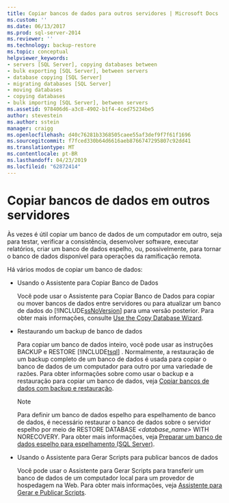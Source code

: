 ```yaml
---
title: Copiar bancos de dados para outros servidores | Microsoft Docs
ms.custom: ''
ms.date: 06/13/2017
ms.prod: sql-server-2014
ms.reviewer: ''
ms.technology: backup-restore
ms.topic: conceptual
helpviewer_keywords:
- servers [SQL Server], copying databases between
- bulk exporting [SQL Server], between servers
- database copying [SQL Server]
- migrating databases [SQL Server]
- moving databases
- copying databases
- bulk importing [SQL Server], between servers
ms.assetid: 978406d6-a3c8-4902-b1f4-4ced75234be5
author: stevestein
ms.author: sstein
manager: craigg
ms.openlocfilehash: d40c76281b3368505caee55af3def9f7f61f1696
ms.sourcegitcommit: f7fced330b64d6616aeb8766747295807c92dd41
ms.translationtype: MT
ms.contentlocale: pt-BR
ms.lasthandoff: 04/23/2019
ms.locfileid: "62872414"
---
```

# <a name="copy-databases-to-other-servers"></a>Copiar bancos de dados em outros servidores
  Às vezes é útil copiar um banco de dados de um computador em outro, seja para testar, verificar a consistência, desenvolver software, executar relatórios, criar um banco de dados espelho, ou, possivelmente, para tornar o banco de dados disponível para operações da ramificação remota.  
  
 Há vários modos de copiar um banco de dados:  
  
-   Usando o Assistente para Copiar Banco de Dados  
  
     Você pode usar o Assistente para Copiar Banco de Dados para copiar ou mover bancos de dados entre servidores ou para atualizar um banco de dados do [!INCLUDE[ssNoVersion](../../includes/ssnoversion-md.md)] para uma versão posterior. Para obter mais informações, consulte [Use the Copy Database Wizard](use-the-copy-database-wizard.md).  
  
-   Restaurando um backup de banco de dados  
  
     Para copiar um banco de dados inteiro, você pode usar as instruções BACKUP e RESTORE [!INCLUDE[tsql](../../includes/tsql-md.md)] . Normalmente, a restauração de um backup completo de um banco de dados é usada para copiar o banco de dados de um computador para outro por uma variedade de razões. Para obter informações sobre como usar o backup e a restauração para copiar um banco de dados, veja [Copiar bancos de dados com backup e restauração](copy-databases-with-backup-and-restore.md).  
  
    > [!NOTE]  
    >  Para definir um banco de dados espelho para espelhamento de banco de dados, é necessário restaurar o banco de dados sobre o servidor espelho por meio de RESTORE DATABASE *<database_name>* WITH NORECOVERY. Para obter mais informações, veja [Preparar um banco de dados espelho para espelhamento &#40;SQL Server&#41;](../../database-engine/database-mirroring/prepare-a-mirror-database-for-mirroring-sql-server.md).  
  
-   Usando o Assistente para Gerar Scripts para publicar bancos de dados  
  
     Você pode usar o Assistente para Gerar Scripts para transferir um banco de dados de um computador local para um provedor de hospedagem na Web. Para obter mais informações, veja [Assistente para Gerar e Publicar Scripts](../scripting/generate-and-publish-scripts-wizard.md).  
  
  
